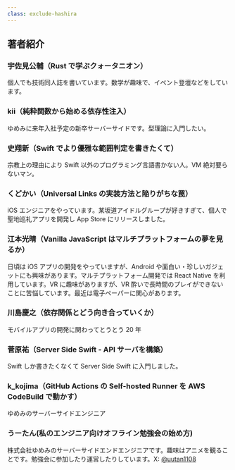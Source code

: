 ```yaml
---
class: exclude-hashira
---
```


<!-- textlint-disable -->
<!-- markdownlint-disable -->

## 著者紹介

### 宇佐見公輔（Rust で学ぶクォータニオン）

個人でも技術同人誌を書いています。数学が趣味で、イベント登壇などをしています。

### kii（純粋関数から始める依存性注入）

ゆめみに来年入社予定の新卒サーバーサイドです。型理論に入門したい。

### 史翔新（Swift でより優雅な範囲判定を書きたくて）

宗教上の理由により Swift 以外のプログラミング言語書かない人。VM 絶対要らないマン。

### くどかい（Universal Links の実装方法と陥りがちな罠）

iOS エンジニアをやっています。某坂道アイドルグループが好きすぎて、個人で聖地巡礼アプリを開発し App Store にリリースしました。

### 江本光晴（Vanilla JavaScript はマルチプラットフォームの夢を見るか）

日頃は iOS アプリの開発をやっていますが、Android や面白い・珍しいガジェットにも興味があります。マルチプラットフォーム開発では React Native を利用しています。VR に趣味がありますが、VR 酔いで長時間のプレイができないことに苦悩しています。最近は電子ペーパーに関心があります。

### 川島慶之（依存関係とどう向き合っていくか）

モバイルアプリの開発に関わってとうとう 20 年

### 菅原祐（Server Side Swift - API サーバを構築）

Swift しか書きたくなくて Server Side Swift に入門しました。

### k_kojima（GitHub Actions の Self-hosted Runner を AWS CodeBuild で動かす）

ゆめみのサーバーサイドエンジニア

### うーたん(私のエンジニア向けオフライン勉強会の始め方)

株式会社ゆめみのサーバーサイドエンドエンジニアです。趣味はアニメを観ることです。勉強会に参加したり運営したりしています。X: [@uutan1108](https://x.com/uutan1108)

<!-- textlint-enable -->
<!-- markdownlint-enable -->
